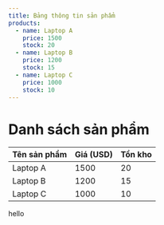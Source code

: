 ```yaml
---
title: Bảng thông tin sản phẩm
products:
  - name: Laptop A
    price: 1500
    stock: 20
  - name: Laptop B
    price: 1200
    stock: 15
  - name: Laptop C
    price: 1000
    stock: 10
---
```


# Danh sách sản phẩm

| Tên sản phẩm | Giá (USD) | Tồn kho |
|--------------|-----------|---------|
| Laptop A     | 1500      | 20      |
| Laptop B     | 1200      | 15      |
| Laptop C     | 1000      | 10      |



hello
